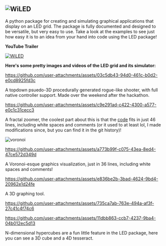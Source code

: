 ![WiLED](https://github.com/sekaha/LED/assets/22718210/cb89ff39-6202-45be-9f80-c973a3ea1b29)
---

A python package for creating and simulating graphical applications that display on an LED grid. The package is fully documented and designed to be versatile, but very easy to use. Take a look at the examples to see just how easy it is to an idea from your hand into code using the LED package!

**YouTube Trailer**

[![WiLED](https://i.imgur.com/0CPYuYF.png)](https://www.youtube.com/watch?v=WWUICMdFa3I)

**Here's some pretty images and videos of the LED grid and its simulator:**

https://github.com/user-attachments/assets/03c5db43-94d0-461c-b0d2-e0cd8925fd3c

A topdown psuedo-3D procedurally generated rogue-like shooter, with full native controller support. Made over the weekend after the hackathon.

https://github.com/user-attachments/assets/c9e291ad-c422-4300-a577-e0c1c31cecc3

A fractal zoomer, the coolest part about this is that the [code](https://raw.githubusercontent.com/sekaha/LED/refs/heads/main/Examples/fractal.py) fits in just 46 lines, including white spaces and comments (or it used to at least lol, I made modifications since, but you can find it in the git history)!

![voronoi](https://user-images.githubusercontent.com/22718210/164121674-fb5c522a-1240-46e9-967c-c2679257c367.jpg)



https://github.com/user-attachments/assets/a773b99f-c075-43ea-8ed4-47ce572d349d



A Voronoi-esque graphics visualization, just in 36 lines, including white spaces and comments!


https://github.com/user-attachments/assets/e836be2b-3bad-4624-9bd4-20962e1d24fe


A 3D graphing tool.


https://github.com/user-attachments/assets/735ca7ab-763e-494a-af3f-27c41c4f74c6

https://github.com/user-attachments/assets/11dbb863-ccb7-4237-9ba4-04b012ec5d13


N-dimensional hypercubes are a fun little feature in the LED package, here you can see a 3D cube and a 4D tesseract.
